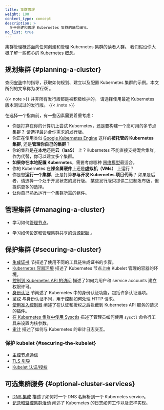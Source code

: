 ```yaml
---
title: 集群管理
weight: 100
content_type: concept
description: >
  关于创建和管理 Kubernetes 集群的底层细节。
no_list: true
---
```


<!--
title: Cluster Administration
reviewers:
- davidopp
- lavalamp
weight: 100
content_type: concept
description: >
  Lower-level detail relevant to creating or administering a Kubernetes cluster.
no_list: true
-->

<!-- overview -->
<!--
The cluster administration overview is for anyone creating or administering a Kubernetes cluster.
It assumes some familiarity with core Kubernetes [concepts](/docs/concepts/).
-->
集群管理概述面向任何创建和管理 Kubernetes 集群的读者人群。
我们假设你大概了解一些核心的 Kubernetes [概念](/zh/docs/concepts/)。


<!-- body -->
<!--
## Planning a cluster

See the guides in [Setup](/docs/setup/) for examples of how to plan, set up, and configure Kubernetes clusters. The solutions listed in this article are called *distros*.

Not all distros are actively maintained. Choose distros which have been tested with a recent version of Kubernetes.

Before choosing a guide, here are some considerations:
-->
## 规划集群   {#planning-a-cluster}

查阅[安装](/zh/docs/setup/)中的指导，获取如何规划、建立以及配置 Kubernetes
集群的示例。本文所列的文章称为*发行版* 。

{{< note >}}
并非所有发行版都是被积极维护的。
请选择使用最近 Kubernetes 版本测试过的发行版。
{{< /note >}}

在选择一个指南前，有一些因素需要着重考虑：

<!--
- Do you want to try out Kubernetes on your computer, or do you want to build a high-availability, multi-node cluster? Choose distros best suited for your needs.
- Will you be using **a hosted Kubernetes cluster**, such as [Google Kubernetes Engine](https://cloud.google.com/kubernetes-engine/), or **hosting your own cluster**?
- Will your cluster be **on-premises**, or **in the cloud (IaaS)**? Kubernetes does not directly support hybrid clusters. Instead, you can set up multiple clusters.
- **If you are configuring Kubernetes on-premises**, consider which [networking model](/docs/concepts/cluster-administration/networking/) fits best.
- Will you be running Kubernetes on **"bare metal" hardware** or on **virtual machines (VMs)**?
- Do you **want to run a cluster**, or do you expect to do **active development of Kubernetes project code**? If the
  latter, choose an actively-developed distro. Some distros only use binary releases, but
  offer a greater variety of choices.
- Familiarize yourself with the [components](/docs/concepts/overview/components/) needed to run a cluster.
-->
- 你是打算在你的计算机上尝试 Kubernetes，还是要构建一个高可用的多节点集群？
  请选择最适合你需求的发行版。
- 你正在使用类似 [Google Kubernetes Engine](https://cloud.google.com/kubernetes-engine/)
  这样的**被托管的 Kubernetes 集群**, 还是**管理你自己的集群**？
- 你的集群是在**本地**还是**云（IaaS）** 上？Kubernetes 不能直接支持混合集群。
  作为代替，你可以建立多个集群。
- **如果你在本地配置 Kubernetes**，需要考虑哪种
  [网络模型](/zh/docs/concepts/cluster-administration/networking/)最适合。
- 你的 Kubernetes 在**裸金属硬件**上还是**虚拟机（VMs）** 上运行？
- 你是想**运行一个集群**，还是打算**参与开发 Kubernetes 项目代码**？
  如果是后者，请选择一个处于开发状态的发行版。
  某些发行版只提供二进制发布版，但提供更多的选择。
- 让你自己熟悉运行一个集群所需的[组件](/zh/docs/concepts/overview/components/)。

<!--
## Managing a cluster

* Learn how to [manage nodes](/docs/concepts/nodes/node/).

* Learn how to set up and manage the [resource quota](/docs/concepts/policy/resource-quotas/) for shared clusters.
-->
## 管理集群   {#managing-a-cluster}

* 学习如何[管理节点](/zh/docs/concepts/architecture/nodes/)。

* 学习如何设定和管理集群共享的[资源配额](/zh/docs/concepts/policy/resource-quotas/) 。

<!--
## Securing a cluster

* [Generate Certificates](/docs/tasks/administer-cluster/certificates/) describes the steps to generate certificates using different tool chains.
* [Kubernetes Container Environment](/docs/concepts/containers/container-environment/) describes the environment for Kubelet managed containers on a Kubernetes node.
* [Controlling Access to the Kubernetes API](/docs/reference/access-authn-authz/controlling-access/) describes how to set up permissions for users and service accounts.
* [Authenticating](/docs/reference/access-authn-authz/authentication/) explains authentication in Kubernetes, including the various authentication options.
* [Authorization](/docs/reference/access-authn-authz/authorization/) is separate from authentication, and controls how HTTP calls are handled.
* [Using Admission Controllers](/docs/reference/access-authn-authz/admission-controllers/) explains plug-ins which intercepts requests to the Kubernetes API server after authentication and authorization.
* [Using Sysctls in a Kubernetes Cluster](/docs/concepts/cluster-administration/sysctl-cluster/) describes to an administrator how to use the `sysctl` command-line tool to set kernel parameters .
* [Auditing](/docs/tasks/debug-application-cluster/audit/) describes how to interact with Kubernetes' audit logs.
-->
## 保护集群  {#securing-a-cluster}

* [生成证书](/zh/docs/tasks/administer-cluster/certificates/)
  节描述了使用不同的工具链生成证书的步骤。
* [Kubernetes 容器环境](/zh/docs/concepts/containers/container-environment/)
  描述了 Kubernetes 节点上由 Kubelet 管理的容器的环境。
* [控制到 Kubernetes API 的访问](/zh/docs/concepts/security/controlling-access/)
  描述了如何为用户和 service accounts 建立权限许可。
* [身份认证](/zh/docs/reference/access-authn-authz/authentication/)
  节阐述了 Kubernetes 中的身份认证功能，包括许多认证选项。
* [鉴权](/zh/docs/reference/access-authn-authz/authorization/)
  与身份认证不同，用于控制如何处理 HTTP 请求。
* [使用准入控制器](/zh/docs/reference/access-authn-authz/admission-controllers)
  阐述了在认证和授权之后拦截到 Kubernetes API 服务的请求的插件。
* [在 Kubernetes 集群中使用 Sysctls](/zh/docs/tasks/administer-cluster/sysctl-cluster/)
  描述了管理员如何使用 `sysctl` 命令行工具来设置内核参数。
* [审计](/zh/docs/tasks/debug-application-cluster/audit/)
  描述了如何与 Kubernetes 的审计日志交互。

<!--
### Securing the kubelet

* [Master-Node communication](/docs/concepts/architecture/master-node-communication/)
* [TLS bootstrapping](/docs/reference/command-line-tools-reference/kubelet-tls-bootstrapping/)
* [Kubelet authentication/authorization](/docs/admin/kubelet-authentication-authorization/)
-->
### 保护 kubelet   {#securing-the-kubelet}

* [主控节点通信](/zh/docs/concepts/architecture/control-plane-node-communication/)
* [TLS 引导](/zh/docs/reference/command-line-tools-reference/kubelet-tls-bootstrapping/)
* [Kubelet 认证/授权](/zh/docs/reference/command-line-tools-reference/kubelet-authentication-authorization/)

<!--
## Optional Cluster Services

* [DNS Integration](/docs/concepts/services-networking/dns-pod-service/) describes how to resolve a DNS name directly to a Kubernetes service.
* [Logging and Monitoring Cluster Activity](/docs/concepts/cluster-administration/logging/) explains how logging in Kubernetes works and how to implement it.
-->
## 可选集群服务   {#optional-cluster-services}

* [DNS 集成](/zh/docs/concepts/services-networking/dns-pod-service/)
  描述了如何将一个 DNS 名解析到一个 Kubernetes service。
* [记录和监控集群活动](/zh/docs/concepts/cluster-administration/logging/)
  阐述了 Kubernetes 的日志如何工作以及怎样实现。

